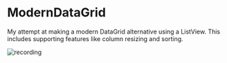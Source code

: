 # ModernDataGrid
My attempt at making a modern DataGrid alternative using a ListView. This includes supporting features like column resizing and sorting.

![recording](/docs/recording.gif)